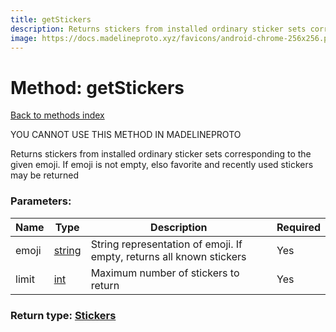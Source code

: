 ```yaml
---
title: getStickers
description: Returns stickers from installed ordinary sticker sets corresponding to the given emoji. If emoji is not empty, elso favorite and recently used stickers may be returned
image: https://docs.madelineproto.xyz/favicons/android-chrome-256x256.png
---
```

# Method: getStickers  
[Back to methods index](index.md)


YOU CANNOT USE THIS METHOD IN MADELINEPROTO


Returns stickers from installed ordinary sticker sets corresponding to the given emoji. If emoji is not empty, elso favorite and recently used stickers may be returned

### Parameters:

| Name     |    Type       | Description | Required |
|----------|---------------|-------------|----------|
|emoji|[string](../types/string.md) | String representation of emoji. If empty, returns all known stickers | Yes|
|limit|[int](../types/int.md) | Maximum number of stickers to return | Yes|


### Return type: [Stickers](../types/Stickers.md)

